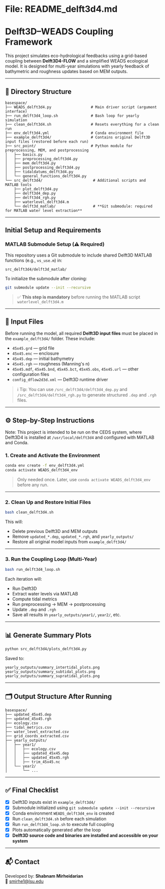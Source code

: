 # File: README_delft3d4.md
# Delft3D–WEADS Coupling Framework

This project simulates eco-hydrological feedbacks using a grid-based coupling between **Delft3D4-FLOW** and a simplified WEADS ecological model. It is designed for multi-year simulations with yearly feedback of bathymetric and roughness updates based on MEM outputs.

---

## 📁 Directory Structure

```
basespace/
├── WEADS_delft3d4.py                  # Main driver script (argument interface)
├── run_delft3d4_loop.sh               # Bash loop for yearly simulation
├── clean_delft3d4.sh                  # Resets everything for a clean run
├── env_delft3d4.yml                   # Conda environment file
├── example_delft3d4/                  # Contains original Delft3D input files (restored before each run)
├── src_point/                         # Python module for preprocessing, MEM, and postprocessing
│   ├── basics.py
│   ├── preprocessing_delft3d4.py
│   ├── mem_delft3d4.py
│   ├── postprocessing_delft3d4.py
│   ├── tidaldatums_delft3d4.py
│   └── general_functions_delft3d4.py
└── src_delft3d4/                       # Additional scripts and MATLAB tools
    ├── plot_delft3d4.py
    ├── delft3d4_dep.py
    ├── delft3d4_rgh.py
    ├── waterlevel_delft3d4.m
    └── delft3d_matlab/                 # **Git submodule: required for MATLAB water level extraction**
```

---

## Initial Setup and Requirements

### MATLAB Submodule Setup (⚠️ Required)
This repository uses a Git submodule to include shared Delft3D MATLAB functions (e.g., `vs_use.m`) in:

```
src_delft3d4/delft3d_matlab/
```

To initialize the submodule after cloning:

```bash
git submodule update --init --recursive
```

> ✅ **This step is mandatory** before running the MATLAB script `waterlevel_delft3d4.m`

---

## 🧩 Input Files

Before running the model, all required **Delft3D input files** must be placed in the `example_delft3d4/` folder. These include:

- `45x45.grd` — grid file
- `45x45.enc` — enclosure
- `45x45.dep` — initial bathymetry
- `45x45.rgh` — roughness (Manning's n)
- `45x45.mdf`, `45x45.bnd`, `45x45.bct`, `45x45.obs`, `45x45.url` — other configuration files
- `config_dflow2d3d.xml` — Delft3D runtime driver

> ℹ️ Tip: You can use `/src_delft3d4/delft3d4_dep.py` and `/src_delft3d4/delft3d4_rgh.py` to generate structured `.dep` and `.rgh` files.

---

## ⚙️ Step-by-Step Instructions

Note: This project is intended to be run on the CEDS system, where Delft3D4 is installed at `/usr/local/delft3d4` and configured with MATLAB and Conda.

### 1. Create and Activate the Environment

```bash
conda env create -f env_delft3d4.yml
conda activate WEADS_delft3d4_env
```

> Only needed once. Later, use `conda activate WEADS_delft3d4_env` before any run.

---

### 2. Clean Up and Restore Initial Files

```bash
bash clean_delft3d4.sh
```

This will:
- Delete previous Delft3D and MEM outputs
- Remove `updated_*.dep`, `updated_*.rgh`, and `yearly_outputs/`
- Restore all original model inputs from `example_delft3d4/`

---

### 3. Run the Coupling Loop (Multi-Year)

```bash
bash run_delft3d4_loop.sh
```

Each iteration will:
- Run Delft3D
- Extract water levels via MATLAB
- Compute tidal metrics
- Run preprocessing → MEM → postprocessing
- Update `.dep` and `.rgh`
- Save all results in `yearly_outputs/year1/`, `year2/`, etc.

---

## 📊 Generate Summary Plots

```bash
python src_delft3d4/plots_delft3d4.py
```

Saved to:
```
yearly_outputs/summary_intertidal_plots.png
yearly_outputs/summary_subtidal_plots.png
yearly_outputs/summary_supratidal_plots.png
```

---

## 🗂️ Output Structure After Running

```
basespace/
├── updated_45x45.dep
├── updated_45x45.rgh
├── ecology.csv
├── tidal_metrics.csv
├── water_level_extracted.csv
├── grid_coords_extracted.csv
├── yearly_outputs/
│   ├── year1/
│   │   ├── ecology.csv
│   │   ├── updated_45x45.dep
│   │   ├── updated_45x45.rgh
│   │   ├── trim_45x45.nc
│   └── year2/
│       └── ...
```

---

## ✅ Final Checklist

- [x] Delft3D inputs exist in `example_delft3d4/`
- [x] Submodule initialized using `git submodule update --init --recursive`
- [x] Conda environment `WEADS_delft3d4_env` is created
- [x] Run `clean_delft3d4.sh` before each simulation
- [x] Run `run_delft3d4_loop.sh` to execute full coupling
- [x] Plots automatically generated after the loop
- [x] **Delft3D source code and binaries are installed and accessible on your system**

---

## 📬 Contact

Developed by: **Shabnam Mirheidarian**  
📧 smirhe1@lsu.edu
